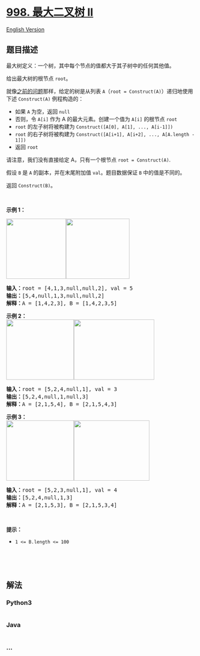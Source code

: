 # [998. 最大二叉树 II](https://leetcode-cn.com/problems/maximum-binary-tree-ii)

[English Version](https://github.com/yanglr/leetcode-ac/blob/master/assets/0900-0999/0998.Maximum%20Binary%20Tree%20II/README_EN.md)

## 题目描述

<!-- 这里写题目描述 -->

<p>最大树定义：一个树，其中每个节点的值都大于其子树中的任何其他值。</p>

<p>给出最大树的根节点 <code>root</code>。</p>

<p>就像<a href="https://leetcode-cn.com/problems/maximum-binary-tree/">之前的问题</a>那样，给定的树是从列表 <code>A</code>（<code>root = Construct(A)</code>）递归地使用下述 <code>Construct(A)</code> 例程构造的：</p>

<ul>
	<li>如果 <code>A</code> 为空，返回 <code>null</code></li>
	<li>否则，令 <code>A[i]</code> 作为 A 的最大元素。创建一个值为 <code>A[i]</code> 的根节点 <code>root</code></li>
	<li><code>root</code> 的左子树将被构建为 <code>Construct([A[0], A[1], ..., A[i-1]])</code></li>
	<li><code>root</code> 的右子树将被构建为 <code>Construct([A[i+1], A[i+2], ..., A[A.length - 1]])</code></li>
	<li>返回 <code>root</code></li>
</ul>

<p>请注意，我们没有直接给定 A，只有一个根节点 <code>root = Construct(A)</code>.</p>

<p>假设 <code>B</code> 是 <code>A</code> 的副本，并在末尾附加值 <code>val</code>。题目数据保证 <code>B</code> 中的值是不同的。</p>

<p>返回 <code>Construct(B)</code>。</p>

<p> </p>

<p><strong>示例 1：</strong></p>

<p><strong><img alt="" src="https://cdn.jsdelivr.net/gh/yanglr/leetcode-ac@master/assets/0900-0999/0998.Maximum%20Binary%20Tree%20II/images/maximum-binary-tree-1-1.png" style="height: 160px; width: 159px;" /><img alt="" src="https://cdn.jsdelivr.net/gh/yanglr/leetcode-ac@master/assets/0900-0999/0998.Maximum%20Binary%20Tree%20II/images/maximum-binary-tree-1-2.png" style="height: 160px; width: 169px;" /></strong></p>

<pre>
<strong>输入：</strong>root = [4,1,3,null,null,2], val = 5
<strong>输出：</strong>[5,4,null,1,3,null,null,2]
<strong>解释：</strong>A = [1,4,2,3], B = [1,4,2,3,5]
</pre>

<p><strong>示例 2：<br />
<img alt="" src="https://cdn.jsdelivr.net/gh/yanglr/leetcode-ac@master/assets/0900-0999/0998.Maximum%20Binary%20Tree%20II/images/maximum-binary-tree-2-1.png" style="height: 160px; width: 180px;" /><img alt="" src="https://cdn.jsdelivr.net/gh/yanglr/leetcode-ac@master/assets/0900-0999/0998.Maximum%20Binary%20Tree%20II/images/maximum-binary-tree-2-2.png" style="height: 160px; width: 214px;" /></strong></p>

<pre>
<strong>输入：</strong>root = [5,2,4,null,1], val = 3
<strong>输出：</strong>[5,2,4,null,1,null,3]
<strong>解释：</strong>A = [2,1,5,4], B = [2,1,5,4,3]
</pre>

<p><strong>示例 3：<br />
<img alt="" src="https://cdn.jsdelivr.net/gh/yanglr/leetcode-ac@master/assets/0900-0999/0998.Maximum%20Binary%20Tree%20II/images/maximum-binary-tree-3-1.png" style="height: 160px; width: 180px;" /><img alt="" src="https://cdn.jsdelivr.net/gh/yanglr/leetcode-ac@master/assets/0900-0999/0998.Maximum%20Binary%20Tree%20II/images/maximum-binary-tree-3-2.png" style="height: 160px; width: 201px;" /></strong></p>

<pre>
<strong>输入：</strong>root = [5,2,3,null,1], val = 4
<strong>输出：</strong>[5,2,4,null,1,3]
<strong>解释：</strong>A = [2,1,5,3], B = [2,1,5,3,4]
</pre>

<p> </p>

<p><strong>提示：</strong></p>

<ul>
	<li><code>1 <= B.length <= 100</code></li>
</ul>

<p> </p>

<p> </p>


## 解法

<!-- 这里可写通用的实现逻辑 -->

<!-- tabs:start -->

### **Python3**

<!-- 这里可写当前语言的特殊实现逻辑 -->

```python

```

### **Java**

<!-- 这里可写当前语言的特殊实现逻辑 -->

```java

```

### **...**

```

```

<!-- tabs:end -->
